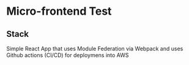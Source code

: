 # Micro-frontend Test

## Stack

Simple React App that uses Module Federation via Webpack and uses Github actions (CI/CD) for deploymens into AWS
